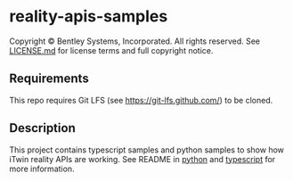 # reality-apis-samples

Copyright © Bentley Systems, Incorporated. All rights reserved. See 
[LICENSE.md](./LICENSE.md) for license terms and full copyright notice.

## Requirements

This repo requires Git LFS (see https://git-lfs.github.com/) to be cloned.

## Description

This project contains typescript samples and python samples to show how iTwin reality APIs are working.
See README in [python](./python) and [typescript](./typescript) for more information.
